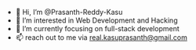 - 👋 Hi, I’m @Prasanth-Reddy-Kasu
- 👀 I’m interested in Web Development and Hacking
- 🌱 I’m currently focusing on full-stack development
- 📫  reach out to me via real.kasuprasanth@gmail.com

<!---
Prasanth-Reddy-Kasu/Prasanth-Reddy-Kasu is a ✨ special ✨ repository because its `README.md` (this file) appears on your GitHub profile.
You can click the Preview link to take a look at your changes.
--->

